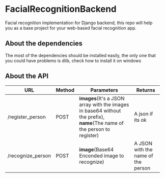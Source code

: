# FacialRecognitionBackend
Facial recognition implementation for Django backend, this repo will help you as a base project for your web-based facial recognition app.
## About the dependencies 
  The most of the dependencies should be installed easily, the only one that you could have problems is dlib,
  check how to install it on windows

## About the API

URL | Method | Parameters | Returns
----|------- | -----------|---------
  /register_person|POST|**images**(It's a JSON array with the images in base64 without the prefix), **name**(The name of the person to register) | A json if its ok
  /recognize_person|POST|**image**(Base64 Enconded image to recognize)| A JSON with the name of the person
